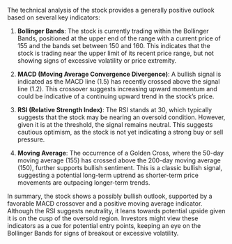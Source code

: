 The technical analysis of the stock provides a generally positive outlook based on several key indicators:

1. **Bollinger Bands**: The stock is currently trading within the Bollinger Bands, positioned at the upper end of the range with a current price of 155 and the bands set between 150 and 160. This indicates that the stock is trading near the upper limit of its recent price range, but not showing signs of excessive volatility or price extremity.

2. **MACD (Moving Average Convergence Divergence)**: A bullish signal is indicated as the MACD line (1.5) has recently crossed above the signal line (1.2). This crossover suggests increasing upward momentum and could be indicative of a continuing upward trend in the stock’s price.

3. **RSI (Relative Strength Index)**: The RSI stands at 30, which typically suggests that the stock may be nearing an oversold condition. However, given it is at the threshold, the signal remains neutral. This suggests cautious optimism, as the stock is not yet indicating a strong buy or sell pressure.

4. **Moving Average**: The occurrence of a Golden Cross, where the 50-day moving average (155) has crossed above the 200-day moving average (150), further supports bullish sentiment. This is a classic bullish signal, suggesting a potential long-term uptrend as shorter-term price movements are outpacing longer-term trends.

In summary, the stock shows a possibly bullish outlook, supported by a favorable MACD crossover and a positive moving average indicator. Although the RSI suggests neutrality, it leans towards potential upside given it is on the cusp of the oversold region. Investors might view these indicators as a cue for potential entry points, keeping an eye on the Bollinger Bands for signs of breakout or excessive volatility.